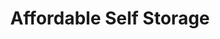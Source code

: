 ---
title: "Affordable Self Storage"
url: /denton/affordable-self-storage-smith-street/
shop: Mieten
---